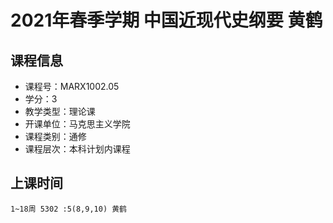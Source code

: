 # 2021年春季学期 中国近现代史纲要 黄鹤






## 课程信息

- 课程号：MARX1002.05
- 学分：3
- 教学类型：理论课
- 开课单位：马克思主义学院
- 课程类别：通修
- 课程层次：本科计划内课程

## 上课时间

```
1~18周 5302 :5(8,9,10) 黄鹤
```

